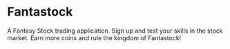 # Fantastock
A Fantasy Stock trading application. Sign up and test your skills in the stock market. Earn more coins and rule the kingdom of Fantastock!
